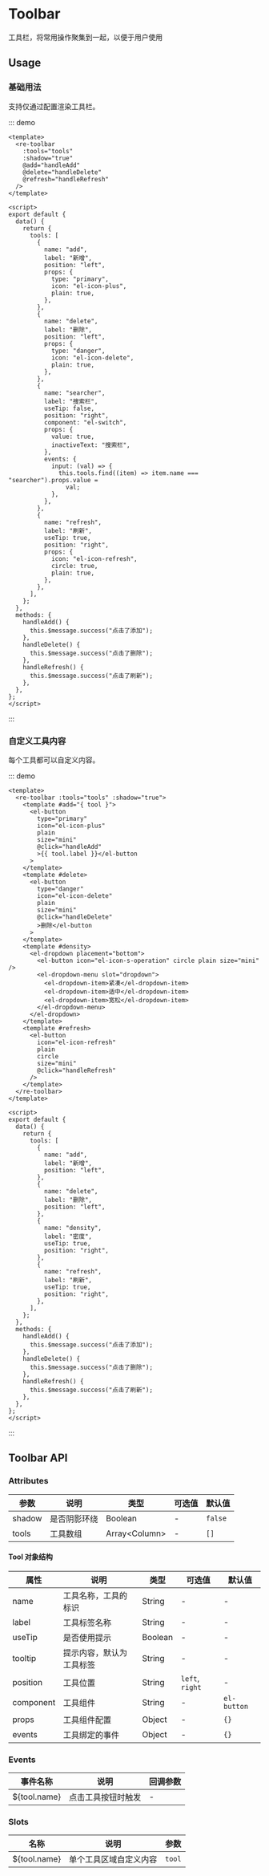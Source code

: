 # Toolbar

工具栏，将常用操作聚集到一起，以便于用户使用

## Usage

### 基础用法

支持仅通过配置渲染工具栏。

::: demo

```vue
<template>
  <re-toolbar
    :tools="tools"
    :shadow="true"
    @add="handleAdd"
    @delete="handleDelete"
    @refresh="handleRefresh"
  />
</template>

<script>
export default {
  data() {
    return {
      tools: [
        {
          name: "add",
          label: "新增",
          position: "left",
          props: {
            type: "primary",
            icon: "el-icon-plus",
            plain: true,
          },
        },
        {
          name: "delete",
          label: "删除",
          position: "left",
          props: {
            type: "danger",
            icon: "el-icon-delete",
            plain: true,
          },
        },
        {
          name: "searcher",
          label: "搜索栏",
          useTip: false,
          position: "right",
          component: "el-switch",
          props: {
            value: true,
            inactiveText: "搜索栏",
          },
          events: {
            input: (val) => {
              this.tools.find((item) => item.name === "searcher").props.value =
                val;
            },
          },
        },
        {
          name: "refresh",
          label: "刷新",
          useTip: true,
          position: "right",
          props: {
            icon: "el-icon-refresh",
            circle: true,
            plain: true,
          },
        },
      ],
    };
  },
  methods: {
    handleAdd() {
      this.$message.success("点击了添加");
    },
    handleDelete() {
      this.$message.success("点击了删除");
    },
    handleRefresh() {
      this.$message.success("点击了刷新");
    },
  },
};
</script>
```

:::

### 自定义工具内容

每个工具都可以自定义内容。

::: demo

```vue
<template>
  <re-toolbar :tools="tools" :shadow="true">
    <template #add="{ tool }">
      <el-button
        type="primary"
        icon="el-icon-plus"
        plain
        size="mini"
        @click="handleAdd"
        >{{ tool.label }}</el-button
      >
    </template>
    <template #delete>
      <el-button
        type="danger"
        icon="el-icon-delete"
        plain
        size="mini"
        @click="handleDelete"
        >删除</el-button
      >
    </template>
    <template #density>
      <el-dropdown placement="bottom">
        <el-button icon="el-icon-s-operation" circle plain size="mini" />
        <el-dropdown-menu slot="dropdown">
          <el-dropdown-item>紧凑</el-dropdown-item>
          <el-dropdown-item>适中</el-dropdown-item>
          <el-dropdown-item>宽松</el-dropdown-item>
        </el-dropdown-menu>
      </el-dropdown>
    </template>
    <template #refresh>
      <el-button
        icon="el-icon-refresh"
        plain
        circle
        size="mini"
        @click="handleRefresh"
      />
    </template>
  </re-toolbar>
</template>

<script>
export default {
  data() {
    return {
      tools: [
        {
          name: "add",
          label: "新增",
          position: "left",
        },
        {
          name: "delete",
          label: "删除",
          position: "left",
        },
        {
          name: "density",
          label: "密度",
          useTip: true,
          position: "right",
        },
        {
          name: "refresh",
          label: "刷新",
          useTip: true,
          position: "right",
        },
      ],
    };
  },
  methods: {
    handleAdd() {
      this.$message.success("点击了添加");
    },
    handleDelete() {
      this.$message.success("点击了删除");
    },
    handleRefresh() {
      this.$message.success("点击了刷新");
    },
  },
};
</script>
```

:::

## Toolbar API

### Attributes

| 参数   | 说明         | 类型            | 可选值 | 默认值  |
| ------ | ------------ | --------------- | ------ | ------- |
| shadow | 是否阴影环绕 | Boolean         | -      | `false` |
| tools  | 工具数组     | Array\<Column\> | -      | `[]`    |

#### Tool 对象结构

| 属性      | 说明                     | 类型    | 可选值          | 默认值      |
| --------- | ------------------------ | ------- | --------------- | ----------- |
| name      | 工具名称，工具的标识     | String  | -               | -           |
| label     | 工具标签名称             | String  | -               | -           |
| useTip    | 是否使用提示             | Boolean | -               | -           |
| tooltip   | 提示内容，默认为工具标签 | String  | -               | -           |
| position  | 工具位置                 | String  | `left`, `right` | -           |
| component | 工具组件                 | String  | -               | `el-button` |
| props     | 工具组件配置             | Object  | -               | `{}`        |
| events    | 工具绑定的事件           | Object  | -               | `{}`        |

### Events

| 事件名称     | 说明               | 回调参数 |
| ------------ | ------------------ | -------- |
| ${tool.name} | 点击工具按钮时触发 | -        |

### Slots

| 名称         | 说明                   | 参数   |
| ------------ | ---------------------- | ------ |
| ${tool.name} | 单个工具区域自定义内容 | `tool` |
